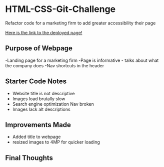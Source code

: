 # HTML-CSS-Git-Challenge
Refactor code for a marketing firm to add greater accessibility their page

[Here is the link to the deployed page!](https://eclevela-1234.github.io/HTML-CSS-Git-Challenge/)

## Purpose of Webpage
-Landing page for a marketing firm
-Page is informative - talks about what the company does
-Nav shortcuts in the header

## Starter Code Notes
- Website title is not descriptive
- Images load brutally slow
- Search engine optimization Nav broken
- Images lack alt descriptions

## Improvements Made
- Added title to webpage
- resized images to 4MP for quicker loading

## Final Thoughts
